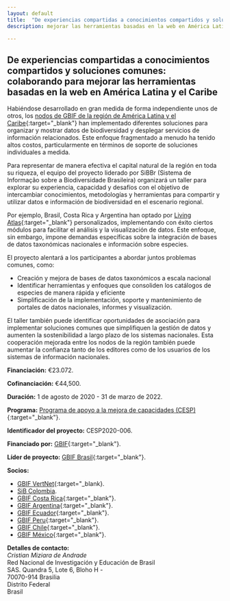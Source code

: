 ```yaml
---
layout: default
title:  "De experiencias compartidas a conocimientos compartidos y soluciones comunes: colaborando para mejorar las herramientas basadas en la web en América Latina y el Caribe"
description: mejorar las herramientas basadas en la web en América Latina y el Caribe 

---
```


## De experiencias compartidas a conocimientos compartidos y soluciones comunes: colaborando para mejorar las herramientas basadas en la web en América Latina y el Caribe

Habiéndose desarrollado en gran medida de forma independiente unos de otros, los [nodos de GBIF de la región de América Latina y el Caribe](https://www.gbif.org/the-gbif-network/latin-america){:target="_blank"} han implementado diferentes soluciones para organizar y mostrar datos de biodiversidad y desplegar servicios de información relacionados. Este enfoque fragmentado a menudo ha tenido altos costos, particularmente en términos de soporte de soluciones individuales a medida.  

Para representar de manera efectiva el capital natural de la región en toda su riqueza, el equipo del proyecto liderado por SiBBr (Sistema de Informação sobre a Biodiversidade Brasileira) organizará un taller para explorar su experiencia, capacidad y desafíos con el objetivo de intercambiar conocimientos, metodologías y herramientas para compartir y utilizar datos e información de biodiversidad en el escenario regional.  

Por ejemplo, Brasil, Costa Rica y Argentina han optado por [Living Atlas](https://living-atlases.gbif.org/){:target="_blank"} personalizados, implementando con éxito ciertos módulos para facilitar el análisis y la visualización de datos. Este enfoque, sin embargo, impone demandas específicas sobre la integración de bases de datos taxonómicas nacionales e información sobre especies.  

El proyecto alentará a los participantes a abordar juntos problemas comunes, como:  

-	Creación y mejora de bases de datos taxonómicos a escala nacional
-	Identificar herramientas y enfoques que consoliden los catálogos de especies de manera rápida y eficiente
-	Simplificación de la implementación, soporte y mantenimiento de portales de datos nacionales, informes y visualización.

El taller también puede identificar oportunidades de asociación para implementar soluciones comunes que simplifiquen la gestión de datos y aumenten la sostenibilidad a largo plazo de los sistemas nacionales. Esta cooperación mejorada entre los nodos de la región también puede aumentar la confianza tanto de los editores como de los usuarios de los sistemas de información nacionales.  


**Financiación:** €23.072. 

**Cofinanciación:** €44,500.

**Duración:** 1 de agosto de 2020 - 31 de marzo de 2022.

**Programa:** [Programa de apoyo a la mejora de capacidades (CESP)](https://www.gbif.org/programme/82219){:target="_blank"}.

**Identificador del proyecto:** CESP2020-006.

**Financiado por:** [GBIF](http://www.gbif.org/){:target="_blank"}.

**Líder de proyecto:** [GBIF Brasil](https://www.sibbr.gov.br/){:target="_blank"}.

**Socios:**
* [GBIF VertNet](https://www.gbif.org/country/US/about){:target="_blank}.
* [SiB Colombia](https://biodiversidad.co).
* [GBIF Costa Rica](http://biodiversidad.go.cr/){:target="_blank"}.
* [GBIF Argentina](http://www.sndb.mincyt.gob.ar/){:target="_blank"}.
* [GBIF Ecuador](https://www.gbif.org/country/EC/about){:target="_blank"}.
* [GBIF Peru](https://www.gbif.org/country/PE/about){:target="_blank"}.
* [GBIF Chile](https://gbifchile.mma.gob.cl/){:target="_blank"}.
* [GBIF México](https://www.gob.mx/conabio){:target="_blank"}.

**Detalles de contacto:**  
*Cristian Miziara de Andrade*  
Red Nacional de Investigación y Educación de Brasil  
SAS. Quandra 5, Lote 6, Bloho H -  
70070-914 Brasilia  
Distrito Federal  
Brasil
 
